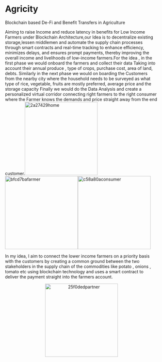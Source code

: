 # Agricity
Blockchain based De-Fi and Benefit Transfers in Agriculture

Aiming to raise Income and reduce latency in benefits for Low Income Farmers under Blockchain Architecture,our Idea is to decentralize existing storage,lessen middlemen and automate the supply chain processes through smart contracts and real-time tracking to enhance efficiency, minimizes delays, and ensures prompt payments, thereby improving the overall income and livelihoods of low-income farmers.For the idea , in the first phase we would onboard the farmers and collect their data Taking into account their annual produce , type of crops, purchase cost, area of land, debts. Similarly in the next phase we would on boarding the Customers from the nearby city where the household needs to be surveyed as what type of rice, vegetable, fruits are mostly preferred, average price and the storage capacity Finally we would do the Data Analysis and create a personalized virtual corridor connecting right farmers to the right consumer where the Farmer knows the demands and price straight away from the end customer.<img width="240" alt="2a27429home" src="https://github.com/ersurajsingh/Agricity/assets/36544126/77274077-0192-446e-bd43-0ea126ddaeeb"><img width="240" alt="bfcd7bafarmer" src="https://github.com/ersurajsingh/Agricity/assets/36544126/52556c01-998c-4675-ad66-baf2c3e9e89c"><img width="240" alt="c58a80aconsumer" src="https://github.com/ersurajsingh/Agricity/assets/36544126/ae4a74af-385e-4d33-b8e2-4da54c708494">


In my idea, I aim to connect the lower income farmers on a priority basis with the customers by creating a common ground between the two stakeholders in the supply chain of the commodities like potato , onions , tomato etc using blockchain technology and uses a smart contract to deliver the payment straight into the farmers account.
<p align="center"><img width="240" alt="25f0dedpartner" src="https://github.com/ersurajsingh/Agricity/assets/36544126/dba6acba-bcfc-4009-99ec-234ea9ad70e7"></p>
